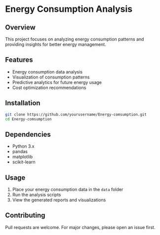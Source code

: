 # Energy Consumption Analysis

## Overview
This project focuses on analyzing energy consumption patterns and providing insights for better energy management.

## Features
- Energy consumption data analysis
- Visualization of consumption patterns
- Predictive analytics for future energy usage
- Cost optimization recommendations

## Installation
```bash
git clone https://github.com/yourusername/Energy-comsumption.git
cd Energy-comsumption
```

## Dependencies
- Python 3.x
- pandas
- matplotlib
- scikit-learn

## Usage
1. Place your energy consumption data in the `data` folder
2. Run the analysis scripts
3. View the generated reports and visualizations

## Contributing
Pull requests are welcome. For major changes, please open an issue first.

